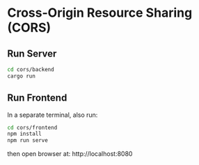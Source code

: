 # Cross-Origin Resource Sharing (CORS)

## Run Server

```sh
cd cors/backend
cargo run
```

## Run Frontend

In a separate terminal, also run:

```sh
cd cors/frontend
npm install
npm run serve
```

then open browser at: http://localhost:8080
